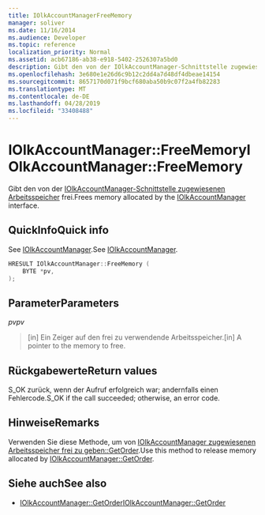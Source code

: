 ```yaml
---
title: IOlkAccountManagerFreeMemory
manager: soliver
ms.date: 11/16/2014
ms.audience: Developer
ms.topic: reference
localization_priority: Normal
ms.assetid: acb67186-ab38-e918-5402-2526307a5bd0
description: Gibt den von der IOlkAccountManager-Schnittstelle zugewiesenen Arbeitsspeicher frei.
ms.openlocfilehash: 3e680e1e26d6c9b12c2dd4a7d48df4dbeae14154
ms.sourcegitcommit: 8657170d071f9bcf680aba50b9c07f2a4fb82283
ms.translationtype: MT
ms.contentlocale: de-DE
ms.lasthandoff: 04/28/2019
ms.locfileid: "33408488"
---
```

# <a name="iolkaccountmanagerfreememory"></a><span data-ttu-id="9ea0e-103">IOlkAccountManager::FreeMemory</span><span class="sxs-lookup"><span data-stu-id="9ea0e-103">IOlkAccountManager::FreeMemory</span></span>

<span data-ttu-id="9ea0e-104">Gibt den von der [IOlkAccountManager-Schnittstelle zugewiesenen Arbeitsspeicher](iolkaccountmanager.md) frei.</span><span class="sxs-lookup"><span data-stu-id="9ea0e-104">Frees memory allocated by the [IOlkAccountManager](iolkaccountmanager.md) interface.</span></span> 
  
## <a name="quick-info"></a><span data-ttu-id="9ea0e-105">QuickInfo</span><span class="sxs-lookup"><span data-stu-id="9ea0e-105">Quick info</span></span>

<span data-ttu-id="9ea0e-106">See [IOlkAccountManager](iolkaccountmanager.md).</span><span class="sxs-lookup"><span data-stu-id="9ea0e-106">See [IOlkAccountManager](iolkaccountmanager.md).</span></span>
  
```cpp
HRESULT IOlkAccountManager::FreeMemory (  
    BYTE *pv, 
);
```

## <a name="parameters"></a><span data-ttu-id="9ea0e-107">Parameter</span><span class="sxs-lookup"><span data-stu-id="9ea0e-107">Parameters</span></span>

<span data-ttu-id="9ea0e-108">_pv_</span><span class="sxs-lookup"><span data-stu-id="9ea0e-108">_pv_</span></span>
  
> <span data-ttu-id="9ea0e-109">[in] Ein Zeiger auf den frei zu verwendende Arbeitsspeicher.</span><span class="sxs-lookup"><span data-stu-id="9ea0e-109">[in] A pointer to the memory to free.</span></span>
    
## <a name="return-values"></a><span data-ttu-id="9ea0e-110">Rückgabewerte</span><span class="sxs-lookup"><span data-stu-id="9ea0e-110">Return values</span></span>

<span data-ttu-id="9ea0e-111">S_OK zurück, wenn der Aufruf erfolgreich war; andernfalls einen Fehlercode.</span><span class="sxs-lookup"><span data-stu-id="9ea0e-111">S_OK if the call succeeded; otherwise, an error code.</span></span>
  
## <a name="remarks"></a><span data-ttu-id="9ea0e-112">Hinweise</span><span class="sxs-lookup"><span data-stu-id="9ea0e-112">Remarks</span></span>

<span data-ttu-id="9ea0e-113">Verwenden Sie diese Methode, um von [IOlkAccountManager zugewiesenen Arbeitsspeicher frei zu geben::GetOrder](iolkaccountmanager-getorder.md).</span><span class="sxs-lookup"><span data-stu-id="9ea0e-113">Use this method to release memory allocated by [IOlkAccountManager::GetOrder](iolkaccountmanager-getorder.md).</span></span>
  
## <a name="see-also"></a><span data-ttu-id="9ea0e-114">Siehe auch</span><span class="sxs-lookup"><span data-stu-id="9ea0e-114">See also</span></span>

- [<span data-ttu-id="9ea0e-115">IOlkAccountManager::GetOrder</span><span class="sxs-lookup"><span data-stu-id="9ea0e-115">IOlkAccountManager::GetOrder</span></span>](iolkaccountmanager-getorder.md)

